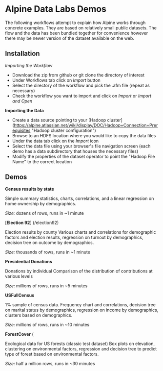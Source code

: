 Alpine Data Labs Demos
======================

The following workflows attempt to explain how Alpine works through concrete examples.  They are based on relatively small public datasets.  The flow and the data has been bundled together for convenience however there may be newer version of the dataset available on the web.

Installation
------------

_Importing the Workflow_

* Download the zip from github or git clone the directory of interest
* Under Workflows tab click on _Import_ button 
* Select the directory of the workflow and pick the .afm file (repeat as necessary)
* Check the workflow you want to import and click on _Import_ or _Import and Open_

__Importing the Data__

* Create a data source pointing to your [Hadoop cluster] (https://alpine.atlassian.net/wiki/display/DOC/Hadoop+Connection+Prerequisites "Hadoop cluster configuration")
* Browse to an HDFS location where you would like to copy the data files
* Under the data tab click on the _Import_ icon
* Select the data file using your browser's file navigation screen (each demo has a data subdirectory that houses the necessary files)
* Modify the properties of the dataset operator to point the "Hadoop File Name" to the correct location

Demos
-----


__Census results by state__

Simple summary statistics, charts, correlations, and a linear regression on home ownership by demographics.

_Size:_ dozens of rows, runs in ~1 minute


[__Election 92__] (/election92)

Election results by county
Various charts and correlations for demographic factors and election results, regression on turnout by demographics, decision tree on outcome by demographics.

_Size:_ thousands of rows, runs in ~1 minute

__Presidential Donations__

Donations by individual
Comparison of the distribution of contributions at various levels

_Size:_ millions of rows, runs in ~5 minutes


__USFullCensus__

1% sample of census data. Frequency chart and correlations, decision tree on marital status by demographics, regression on income by demographics, clusters based on demographics.

_Size:_ millions of rows, runs in ~10 minutes

__ForestCover__ (

Ecological data for US forests (classic test dataset)
Box plots on elevation, clustering on environmental factors, regression and decision tree to predict type of forest based on environmental factors.

_Size:_ half a million rows, runs in ~30 minutes


 